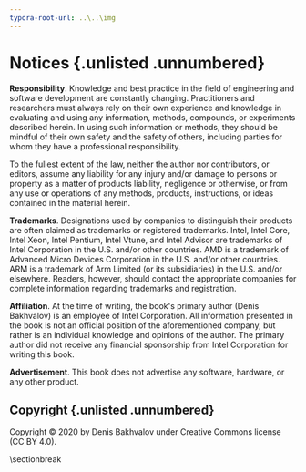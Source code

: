 ```yaml
---
typora-root-url: ..\..\img
---
```


# Notices {.unlisted .unnumbered}

**Responsibility**. Knowledge and best practice in the field of engineering and software development are constantly changing. Practitioners and researchers must always rely on their own experience and knowledge in evaluating and using any information, methods, compounds, or experiments described herein. In using such information or methods, they should be mindful of their own safety and the safety of others, including parties for whom they have a professional responsibility.

To the fullest extent of the law, neither the author nor contributors, or editors, assume any liability for any injury and/or damage to persons or property as a matter of products liability, negligence or otherwise, or from any use or operations of any methods, products, instructions, or ideas contained in the material herein.

**Trademarks**. Designations used by companies to distinguish their products are often claimed as trademarks or registered trademarks. Intel, Intel Core, Intel Xeon, Intel Pentium, Intel Vtune, and Intel Advisor are trademarks of Intel Corporation in the U.S. and/or other countries. AMD is a trademark of Advanced Micro Devices Corporation in the U.S. and/or other countries. ARM is a trademark of Arm Limited (or its subsidiaries) in the U.S. and/or elsewhere. Readers, however, should contact the appropriate companies for complete information regarding trademarks and registration.

**Affiliation**. At the time of writing, the book's primary author (Denis Bakhvalov) is an employee of Intel Corporation. All information presented in the book is not an official position of the aforementioned company, but rather is an individual knowledge and opinions of the author. The primary author did not receive any financial sponsorship from Intel Corporation for writing this book.

**Advertisement**. This book does not advertise any software, hardware, or any other product.

## Copyright {.unlisted .unnumbered}

Copyright © 2020 by Denis Bakhvalov under Creative Commons license (CC BY 4.0).

\sectionbreak
